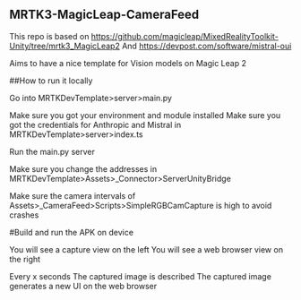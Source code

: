 ## MRTK3-MagicLeap-CameraFeed

This repo is based on 
https://github.com/magicleap/MixedRealityToolkit-Unity/tree/mrtk3_MagicLeap2
And 
https://devpost.com/software/mistral-oui

Aims to have a nice template for Vision models on Magic Leap 2 


##How to run it locally 

Go into MRTKDevTemplate>server>main.py 

Make sure you got your environment and module installed 
Make sure you got the credentials for Anthropic and Mistral in MRTKDevTemplate>server>index.ts

Run the main.py server 

Make sure you change the addresses in 
MRTKDevTemplate>Assets>_Connector>ServerUnityBridge

Make sure the camera intervals of 
Assets>_CameraFeed>Scripts>SimpleRGBCamCapture 
is high to avoid crashes 

#Build and run the APK on device 

You will see a capture view on the left 
You will see a web browser view on the right 

Every x seconds 
The captured image is described 
The captured image generates a new UI on the web browser 

 

